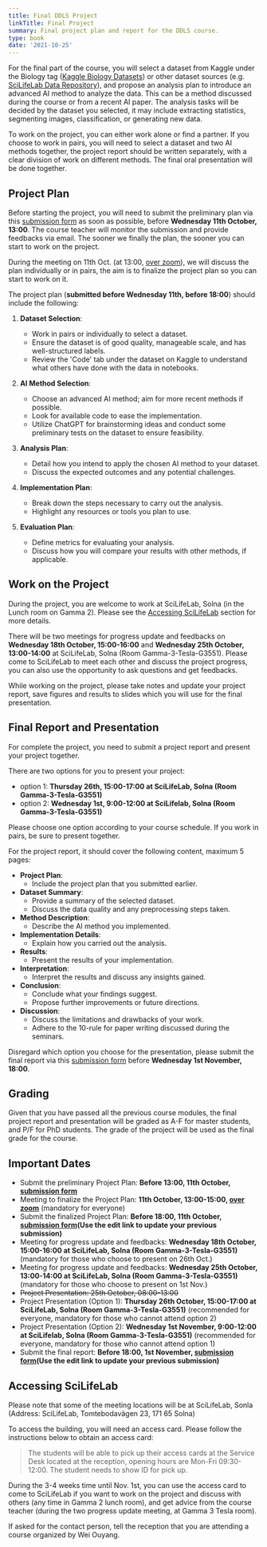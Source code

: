 ```yaml
---
title: Final DDLS Project
linkTitle: Final Project
summary: Final project plan and report for the DDLS course.
type: book
date: '2021-10-25'
---
```

For the final part of the course, you will select a dataset from Kaggle under the Biology tag ([Kaggle Biology Datasets](https://www.kaggle.com/datasets?tags=7100-Biology)) or other dataset sources (e.g. [SciLifeLab Data Repository](https://figshare.scilifelab.se/search?itemTypes=3)), and propose an analysis plan to introduce an advanced AI method to analyze the data. This can be a method discussed during the course or from a recent AI paper. The analysis tasks will be decided by the dataset you selected, it may include extracting statistics, segmenting images, classification, or generating new data.

To work on the project, you can either work alone or find a partner. If you choose to work in pairs, you will need to select a dataset and two AI methods together, the project report should be written separately, with a clear division of work on different methods. The final oral presentation will be done together.

## Project Plan

Before starting the project, you will need to submit the preliminary plan via this [submission form](https://forms.gle/VfdP8Yf7mkFHhdv16) as soon as possible, before **Wednesday 11th October, 13:00**. The course teacher will monitor the submission and provide feedbacks via email. The sooner we finally the plan, the sooner you can start to work on the project.

During the meeting on 11th Oct. (at 13:00, [over zoom]( https://kth-se.zoom.us/j/69812177998)), we will discuss the plan individually or in pairs, the aim is to finalize the project plan so you can start to work on it.

The project plan (**submitted before Wednesday 11th, before 18:00**) should include the following:

1. **Dataset Selection**:
   - Work in pairs or individually to select a dataset.
   - Ensure the dataset is of good quality, manageable scale, and has well-structured labels.
   - Review the 'Code' tab under the dataset on Kaggle to understand what others have done with the data in notebooks.

2. **AI Method Selection**:
   - Choose an advanced AI method; aim for more recent methods if possible.
   - Look for available code to ease the implementation.
   - Utilize ChatGPT for brainstorming ideas and conduct some preliminary tests on the dataset to ensure feasibility.

3. **Analysis Plan**:
   - Detail how you intend to apply the chosen AI method to your dataset.
   - Discuss the expected outcomes and any potential challenges.

4. **Implementation Plan**:
   - Break down the steps necessary to carry out the analysis.
   - Highlight any resources or tools you plan to use.

5. **Evaluation Plan**:
   - Define metrics for evaluating your analysis.
   - Discuss how you will compare your results with other methods, if applicable.

## Work on the Project

During the project, you are welcome to work at SciLifeLab, Solna (in the Lunch room on Gamma 2). Please see the [Accessing SciLifeLab](#accessing-scilifelab) section for more details.

There will be two meetings for progress update and feedbacks on **Wednesday 18th October, 15:00-16:00** and **Wednesday 25th October, 13:00-14:00** at SciLifeLab, Solna (Room Gamma-3-Tesla-G3551). Please come to SciLifeLab to meet each other and discuss the project progress, you can also use the opportunity to ask questions and get feedbacks.

While working on the project, please take notes and update your project report, save figures and results to slides which you will use for the final presentation.

## Final Report and Presentation

For complete the project, you need to submit a project report and present your project together.

There are two options for you to present your project:
 - option 1: **Thursday 26th, 15:00-17:00 at SciLifeLab, Solna (Room Gamma-3-Tesla-G3551)**
 - option 2: **Wednesday 1st, 9:00-12:00 at SciLifelab, Solna (Room Gamma-3-Tesla-G3551)**

Please choose one option according to your course schedule. If you work in pairs, be sure to present together.

For the project report, it should cover the following content, maximum 5 pages:

- **Project Plan**:
  - Include the project plan that you submitted earlier.
- **Dataset Summary**:
  - Provide a summary of the selected dataset.
  - Discuss the data quality and any preprocessing steps taken.
- **Method Description**:
  - Describe the AI method you implemented.
- **Implementation Details**:
  - Explain how you carried out the analysis.
- **Results**:
  - Present the results of your implementation.
- **Interpretation**:
  - Interpret the results and discuss any insights gained.
- **Conclusion**:
  - Conclude what your findings suggest.
  - Propose further improvements or future directions.
- **Discussion**:
  - Discuss the limitations and drawbacks of your work.
  - Adhere to the 10-rule for paper writing discussed during the seminars.

Disregard which option you choose for the presentation, please submit the final report via this [submission form](https://forms.gle/VfdP8Yf7mkFHhdv16) before **Wednesday 1st November, 18:00**.

## Grading

Given that you have passed all the previous course modules, the final project report and presentation will be graded as A-F for master students, and P/F for PhD students. The grade of the project will be used as the final grade for the course.

## Important Dates

- Submit the preliminary Project Plan: **Before 13:00, 11th October, [submission form](https://forms.gle/VfdP8Yf7mkFHhdv16)**
- Meeting to finalize the Project Plan: **11th October, 13:00-15:00, [over zoom](https://kth-se.zoom.us/j/69812177998)** (mandatory for everyone)
- Submit the finalized Project Plan: **Before 18:00, 11th October, [submission form](https://forms.gle/VfdP8Yf7mkFHhdv16)(Use the edit link to update your previous submission)**
- Meeting for progress update and feedbacks: **Wednesday 18th October, 15:00-16:00 at SciLifeLab, Solna (Room Gamma-3-Tesla-G3551)** (mandatory for those who choose to present on 26th Oct.)
- Meeting for progress update and feedbacks: **Wednesday 25th October, 13:00-14:00 at SciLifeLab, Solna (Room Gamma-3-Tesla-G3551)** (mandatory for those who choose to present on 1st Nov.)
- ~~Project Presentation: 25th October, 08:00-13:00~~
- Project Presentation (Option 1): **Thursday 26th October, 15:00-17:00 at SciLifeLab, Solna (Room Gamma-3-Tesla-G3551)** (recommended for everyone, mandatory for those who cannot attend option 2)
- Project Presentation (Option 2): **Wednesday 1st November, 9:00-12:00 at SciLifelab, Solna (Room Gamma-3-Tesla-G3551)** (recommended for everyone, mandatory for those who cannot attend option 1)
- Submit the final report: **Before 18:00, 1st November, [submission form](https://forms.gle/VfdP8Yf7mkFHhdv16)(Use the edit link to update your previous submission)**

## Accessing SciLifeLab

Please note that some of the meeting locations will be at SciLifeLab, Sonla (Address: SciLifeLab, Tomtebodavägen 23, 171 65 Solna)

To access the building, you will need an access card. Please follow the instructions below to obtain an access card:

> The students will be able to pick up their access cards at the Service Desk located at the reception, opening hours are Mon-Fri 09:30-12:00. The student needs to show ID for pick up.

During the 3-4 weeks time until Nov. 1st, you can use the access card to come to SciLifeLab if you want to work on the project and discuss with others (any time in Gamma 2 lunch room), and get advice from the course teacher (during the two progress update meeting, at Gamma 3 Tesla room).

If asked for the contact person, tell the reception that you are attending a course organized by Wei Ouyang.
